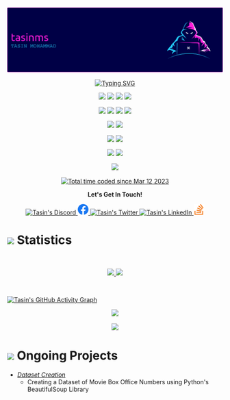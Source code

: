 ![Header](./github-header-image-alt-large-border.png)

<p align="center">
  <a href="https://git.io/typing-svg"><img src="https://readme-typing-svg.herokuapp.com?font=Fira+Code&pause=1000&color=FF1CDB&center=true&vCenter=true&width=500&lines=Hi%2C+I'm+Tasin;Web+Development;Artificial+Intelligence;Machine+Learning" alt="Typing SVG" /></a>
</p>

<!-- <p>
<div align="center" target="_blank">
  <img src="https://img.shields.io/twitter/follow/LeonardTorrin?style=social">
  <img src="https://img.shields.io/github/followers/torrinworx?style=social">
  <a href="https://www.youtube.com/c/ThisCozyStudio" target="_blank">
    <img src="https://img.shields.io/youtube/channel/subscribers/UCARiKfuoSghM6DeieqWylYQ?style=social">
  </a>
</div>
</p> -->

<!-- Languages -->
<p>
<div align="center">
  <img src="https://img.shields.io/badge/Python-3776AB?style=flat&logo=python&logoColor=ffdd54">
  <img src="https://img.shields.io/badge/JavaScript-F7DF1E.svg?style=flat&logo=javascript&logoColor=FFFFFF">
  <img src="https://img.shields.io/badge/HTML5-E34F26.svg?style=flat&logo=html5&logoColor=white">
  <img src="https://img.shields.io/badge/CSS3-1572B6.svg?style=flat&logo=CSS3&logoColor=white">
</div>
</p>
<!-- Languages -->

<!-- Frameworks -->
<p>
<div align="center">
  <img src="https://img.shields.io/badge/Django-092E20.svg?style=flat&logo=django&logoColor=white">
	<img src="https://img.shields.io/badge/Flask-white.svg?style=flat&logo=flask&logoColor=000000">
  <img src="https://img.shields.io/badge/LaTex-FFFFFF.svg?style=flat&logo=latex&logoColor=008080">
	<img src="https://img.shields.io/badge/scikit%20learn-F7931E.svg?style=flat&logo=scikitlearn&logoColor=3092c3">
<!--   <img src="https://img.shields.io/badge/LaTex-008080.svg?style=flat&logo=latex&logoColor=FFFFFF"> -->
</div>
</p>
<!-- Frameworks -->

<!-- IDEs -->
<p>
<div align="center">
	<img src="https://img.shields.io/badge/PyCharm-white.svg?style=flat&logo=pycharm&logoColor=black">
  <img src="https://img.shields.io/badge/VS%20Code-007ACC.svg?style=flat&logo=visualstudiocode&logoColor=white">
</div>
</p>
<!-- IDEs -->

<!-- Operating Systems -->
<p>
<div align="center">
	<img src="https://img.shields.io/badge/Windows-0078D6.svg?style=flat&logo=windows&logoColor=white">
  <img src="https://img.shields.io/badge/Linux-FCC624.svg?style=flat&logo=linux&logoColor=black">
</div>
</p>
<!-- Operating Systems -->

<!-- Git -->
<p>
<div align="center">
	<img src="https://img.shields.io/badge/Git-F05032.svg?style=flat&logo=git&logoColor=white">
  <img src="https://img.shields.io/badge/GitHub-181717.svg?style=flat&logo=github&logoColor=white">
</div>
</p>
<!-- Git -->

<!-- Databases -->
<p>
<div align="center">
	<img src="https://img.shields.io/badge/MySQL-4479A1.svg?style=flat&logo=mysql&logoColor=black">
</div>
</p>
<!-- Databases -->

<!-- WakaTime -->
<p>
<div align="center">
	<a href="https://wakatime.com/@24163afc-2894-457c-8a8a-1218b958ad0b">
	<img src="https://wakatime.com/badge/user/24163afc-2894-457c-8a8a-1218b958ad0b.svg" alt="Total time coded since Mar 12 2023" /></a>
</div>
</p>
<!-- WakaTime -->

<!-- Contact -->
<p align="center"><b>Let's Get In Touch!</b></p>

<!-- <p align="center">
  <a href="https://git.io/typing-svg"><img src="https://readme-typing-svg.herokuapp.com?font=Fira+Code&pause=1000&color=FF1CDB&center=true&vCenter=true&repeat=false&width=500&lines=Contact+Me" alt="Typing SVG" /></a>
</p> -->

<p>
<div align="center">
	<a href="#" rel="nofollow" target="_blank">
	 	<img alt="Tasin's Discord" width="25px" src="https://raw.githubusercontent.com/peterthehan/peterthehan/master/assets/discord.svg" 
		     style="max-width: 100%;">
	</a>
	<a href="https://www.facebook.com/tasinms" rel="nofollow" target="_blank">
	 	<img alt="Tasin's Facebook" width="25px" src="./facebook-color.svg" 
		     style="max-width: 100%;">
	</a>
	<a href="#" rel="nofollow" target="_blank">
  		<img alt=" Tasin's Twitter" width="25px" src="https://raw.githubusercontent.com/peterthehan/peterthehan/master/assets/twitter.svg" 
		     style="max-width: 100%;">
	</a>
	<a href="https://www.linkedin.com/in/tasinms/" rel="nofollow" target="_blank">
  		<img alt="Tasin's LinkedIn" width="25px" src="https://raw.githubusercontent.com/peterthehan/peterthehan/master/assets/linkedin.svg" 
				style="max-width: 100%;">
	</a>
	<a href="https://stackoverflow.com/users/21313320/tasinms" rel="nofollow" target="_blank">
  		<img alt="Tasin's Stack Overflow" width="25px" src="./stackoverflow-color.svg" 
				style="max-width: 100%;">
	</a>
</div>
</p>
<!-- Contact -->

<!-- Statistics -->
# <img src="https://media0.giphy.com/media/v1.Y2lkPTc5MGI3NjExMzhmZTUzNDkwMDFlNjBmMmRiZTdmOGJkMzU4YWRkZjBiMWVkMGE2YSZjdD1z/cj87CxfRtrUifF3Ryk/giphy.gif" width="30"> Statistics

<!-- Github Stats -->
<br/>
<p align="center">
  <a href="https://www.linkedin.com/in/tasinms/">
    <img width="49.5%" src="https://github-readme-stats.vercel.app/api?username=tasinms&show_icons=true&include_all_commits=true&theme=radical&hide_border=true">
    <img width="49.5%" src="https://github-readme-streak-stats.herokuapp.com/?user=tasinms&theme=radical&hide_border=true">
  </a>
</p>
<br>

<!-- Graph -->
[![Tasin's GitHub Activity Graph](https://github-readme-activity-graph.cyclic.app/graph?username=tasinms&theme=redical)](https://github.com/ashutosh00710/github-readme-activity-graph)

<!-- Most Used Languages -->
<p align="center">
  <a href="https://www.linkedin.com/in/tasinms/">
    <img width="49.5%" src="https://github-readme-stats.vercel.app/api/top-langs/?username=tasinms&theme=radical&bg_color=141321&hide_border=true&include_all_commits=true&count_private=true&layout=compact">
  </a>
</p>

<!-- Profile Visits -->
<p align="center"><img src="https://profile-counter.glitch.me/{tasinms}/count.svg"></p>
<!-- Statistics -->

<!-- Ongoing Projects -->
# <img src="https://media4.giphy.com/media/v1.Y2lkPTc5MGI3NjExMTU2ZmM5NmY2MzVlZDAwMDlmZWIyNTQ0YjNlYTMwN2U0OGFlMjJlZCZjdD1z/WFZvB7VIXBgiz3oDXE/giphy.gif" width="30"> Ongoing Projects
<ul>
	<li><i><a href="#">Dataset Creation</a></i><ul><li>Creating a Dataset of Movie Box Office Numbers using Python's BeautifulSoup Library</li></ul></li>
<!-- 	<li><i><a href="https://github.com/torrinworx/Blend_My_NFTs">Blend_My_NFTs</a></i> :<ul><li>A Blender add-on that makes creating a 3D NFT collection easy! Generate thousands of 3D models, animations, or images with this simple add-on. (Released)</li></ul></li>
	<li><i><a href="https://www.thiscozystudio.com/">ThisCozyStudio.com (SAS)</a></i> :<ul><li>A website that enables easy cloud rendering and NFT minting and storage from the web or withing Blender using our Cozy API. (Yet to be released)</li></ul></li>
	<li><i>A possible standard system for implementing AI models into Blender and other 3D model software. Just a thought.</i></li> -->
</ul>
<!-- Ongoing Projects -->

<!-- About Me -->
<!-- # <img src="https://user-images.githubusercontent.com/82110564/189553856-2e7f8f30-80b4-484f-bfaa-9e5eb10f24e5.gif" width="30"> About Me

Under Contruction 🚧 -->

<!-- About Me -->
